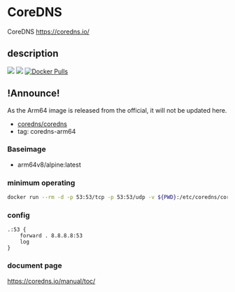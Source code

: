 # CoreDNS

CoreDNS <https://coredns.io/>

## description

[![](https://images.microbadger.com/badges/image/kometchtech/coredns:20181112.svg)](https://microbadger.com/images/kometchtech/coredns:20181112 "Get your own image badge on microbadger.com")
[![](https://images.microbadger.com/badges/version/kometchtech/coredns:20181112.svg)](https://microbadger.com/images/kometchtech/coredns:20181112 "Get your own version badge on microbadger.com")
[![Docker Pulls](https://img.shields.io/docker/pulls/kometchtech/coredns.svg)](https://hub.docker.com/r/kometchtech/coredns/)

## !Announce!

As the Arm64 image is released from the official, it will not be updated here.

- [coredns/coredns](https://hub.docker.com/r/coredns/coredns/)  
 - tag: coredns-arm64

### Baseimage

- arm64v8/alpine:latest

### minimum operating

```bash
docker run --rm -d -p 53:53/tcp -p 53:53/udp -v ${PWD}:/etc/coredns/corefile kometchtech/coredns
```

### config

```cady
.:53 {
    forward . 8.8.8.8:53
    log
}
```

### document page

<https://coredns.io/manual/toc/>
